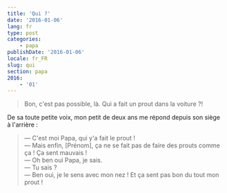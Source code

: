 ```yaml
---
title: 'Qui ?'
date: '2016-01-06'
lang: fr
type: post
categories:
    - papa
publishDate: '2016-01-06'
locale: fr_FR
slug: qui
section: papa
2016:
    - '01'
---
```


> Bon, c'est pas possible, là. Qui a fait un prout dans la voiture ?!

De sa toute petite voix, mon petit de deux ans me répond depuis son siège à l'arrière :

> — C'est moi Papa, qui y'a fait le prout !  
> — Mais enfin, [Prénom], ça ne se fait pas de faire des prouts comme ça ! Ça sent mauvais !  
> — Oh ben oui Papa, je sais.  
> — Tu sais ?  
> — Ben oui, je le sens avec mon nez ! Et ça sent pas bon du tout mon prout !
